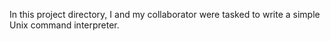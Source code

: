 In this project directory, I and my collaborator were tasked to write a simple Unix command interpreter.
